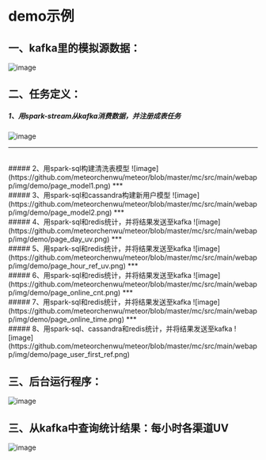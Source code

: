 demo示例
===================

## 一、kafka里的模拟源数据：
![image](https://github.com/meteorchenwu/meteor/blob/master/mc/src/main/webapp/img/demo/sourceData.png)

## 二、任务定义：
##### 1、用spark-stream从kafka消费数据，并注册成表任务
![image](https://github.com/meteorchenwu/meteor/blob/master/mc/src/main/webapp/img/demo/page_source.png)
***
<br />
##### 2、用spark-sql构建清洗表模型
![image](https://github.com/meteorchenwu/meteor/blob/master/mc/src/main/webapp/img/demo/page_model1.png)
***
<br />
##### 3、用spark-sql和cassandra构建新用户模型
![image](https://github.com/meteorchenwu/meteor/blob/master/mc/src/main/webapp/img/demo/page_model2.png)
***
<br />
##### 4、用spark-sql和redis统计，并将结果发送至kafka
![image](https://github.com/meteorchenwu/meteor/blob/master/mc/src/main/webapp/img/demo/page_day_uv.png)
***
<br />
##### 5、用spark-sql和redis统计，并将结果发送至kafka
![image](https://github.com/meteorchenwu/meteor/blob/master/mc/src/main/webapp/img/demo/page_hour_ref_uv.png)
***
<br />
##### 6、用spark-sql和redis统计，并将结果发送至kafka
![image](https://github.com/meteorchenwu/meteor/blob/master/mc/src/main/webapp/img/demo/page_online_cnt.png)
***
<br />
##### 7、用spark-sql和redis统计，并将结果发送至kafka
![image](https://github.com/meteorchenwu/meteor/blob/master/mc/src/main/webapp/img/demo/page_online_time.png)
***
<br />
##### 8、用spark-sql、cassandra和redis统计，并将结果发送至kafka
![image](https://github.com/meteorchenwu/meteor/blob/master/mc/src/main/webapp/img/demo/page_user_first_ref.png)

## 三、后台运行程序：
![image](https://github.com/meteorchenwu/meteor/blob/master/mc/src/main/webapp/img/demo/server.png)

## 三、从kafka中查询统计结果：每小时各渠道UV
![image](https://github.com/meteorchenwu/meteor/blob/master/mc/src/main/webapp/img/demo/result.png)
